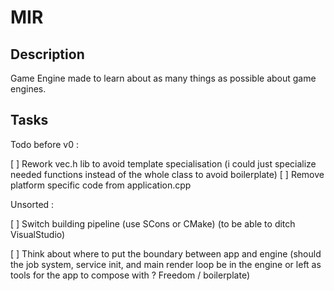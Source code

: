 # MIR

## Description  

Game Engine made to learn about as many things as possible about game engines.  

## Tasks

Todo before v0 :

[ ] Rework vec.h lib to avoid template specialisation (i could just specialize needed functions instead of the whole class to avoid boilerplate)
[ ] Remove platform specific code from application.cpp

Unsorted :  

[ ] Switch building pipeline (use SCons or CMake) (to be able to ditch VisualStudio)

[ ] Think about where to put the boundary between app and engine (should the job system, service init, and main render loop be in the engine or left as tools for the app to compose with ? Freedom / boilerplate)

